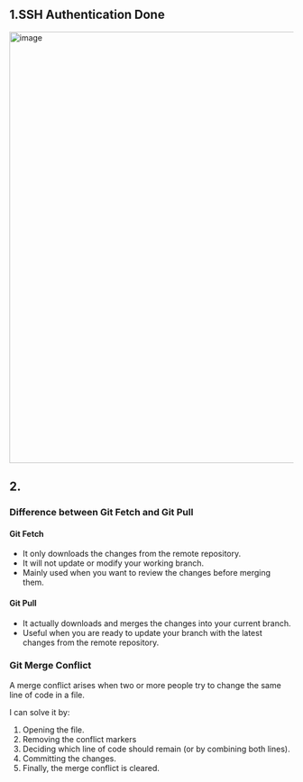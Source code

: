 ## 1.SSH Authentication Done 
<img width="1364" height="766" alt="image" src="https://github.com/user-attachments/assets/9c9ae324-8805-4864-9c4c-28565b998acb" />













## 2.
###  Difference between Git Fetch and Git Pull

#### Git Fetch
- It only downloads the changes from the remote repository.  
- It will not update or modify your working branch.  
- Mainly used when you want to review the changes before merging them.  

#### Git Pull
- It actually downloads and merges the changes into your current branch.  
- Useful when you are ready to update your branch with the latest changes from the remote repository.  

### Git Merge Conflict

A merge conflict arises when two or more people try to change the same line of code in a file.  

I can solve it by:  
1. Opening the file.  
2. Removing the conflict markers
3. Deciding which line of code should remain (or by combining both lines).  
4. Committing the changes.  
5. Finally, the merge conflict is cleared.
